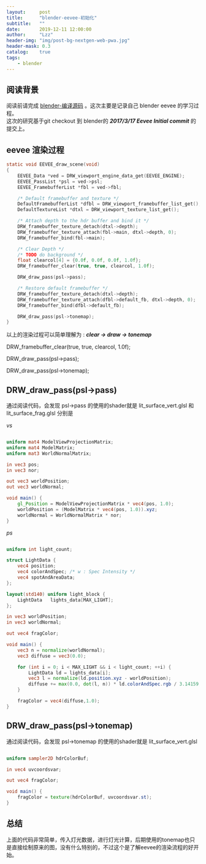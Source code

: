 ```yaml
---
layout:     post
title:      "blender-eevee-初始化"
subtitle:   ""
date:       2019-12-11 12:00:00
author:     "Lzz"
header-img: "img/post-bg-nextgen-web-pwa.jpg"
header-mask: 0.3
catalog:    true
tags:
    - blender
---
```


## 阅读背景
阅读前请完成 [blender-编译源码](http://shaderstore.cn/2019/12/11/blender-code-source/) 。这次主要是记录自己 blender eevee 的学习过程。
<br>
这次的研究基于git checkout 到 blender的 ***2017/3/17 Eevee Initial commit*** 的提交上。

## eevee 渲染过程

```c
static void EEVEE_draw_scene(void)
{
	EEVEE_Data *ved = DRW_viewport_engine_data_get(EEVEE_ENGINE);
	EEVEE_PassList *psl = ved->psl;
	EEVEE_FramebufferList *fbl = ved->fbl;

	/* Default framebuffer and texture */
	DefaultFramebufferList *dfbl = DRW_viewport_framebuffer_list_get();
	DefaultTextureList *dtxl = DRW_viewport_texture_list_get();

	/* Attach depth to the hdr buffer and bind it */	
	DRW_framebuffer_texture_detach(dtxl->depth);
	DRW_framebuffer_texture_attach(fbl->main, dtxl->depth, 0);
	DRW_framebuffer_bind(fbl->main);

	/* Clear Depth */
	/* TODO do background */
	float clearcol[4] = {0.0f, 0.0f, 0.0f, 1.0f};
	DRW_framebuffer_clear(true, true, clearcol, 1.0f);

	DRW_draw_pass(psl->pass);

	/* Restore default framebuffer */
	DRW_framebuffer_texture_detach(dtxl->depth);
	DRW_framebuffer_texture_attach(dfbl->default_fb, dtxl->depth, 0);
	DRW_framebuffer_bind(dfbl->default_fb);

	DRW_draw_pass(psl->tonemap);
}
```
以上的渲染过程可以简单理解为 :  ***clear -> draw -> tonemap***

DRW_framebuffer_clear(true, true, clearcol, 1.0f);  

DRW_draw_pass(psl->pass);  

DRW_draw_pass(psl->tonemap);  

## DRW_draw_pass(psl->pass)
通过阅读代码，会发现 psl->pass 的使用的shader就是 lit_surface_vert.glsl 和 lit_surface_frag.glsl 分别是  

*vs*
```glsl

uniform mat4 ModelViewProjectionMatrix;
uniform mat4 ModelMatrix;
uniform mat3 WorldNormalMatrix;

in vec3 pos;
in vec3 nor;

out vec3 worldPosition;
out vec3 worldNormal;

void main() {
	gl_Position = ModelViewProjectionMatrix * vec4(pos, 1.0);
	worldPosition = (ModelMatrix * vec4(pos, 1.0)).xyz;
	worldNormal = WorldNormalMatrix * nor;
}


```


*ps*
```glsl

uniform int light_count;

struct LightData {
	vec4 position;
	vec4 colorAndSpec; /* w : Spec Intensity */
	vec4 spotAndAreaData;
};

layout(std140) uniform light_block {
	LightData   lights_data[MAX_LIGHT];
};

in vec3 worldPosition;
in vec3 worldNormal;

out vec4 fragColor;

void main() {
	vec3 n = normalize(worldNormal);
	vec3 diffuse = vec3(0.0);

	for (int i = 0; i < MAX_LIGHT && i < light_count; ++i) {
		LightData ld = lights_data[i];
		vec3 l = normalize(ld.position.xyz - worldPosition);
		diffuse += max(0.0, dot(l, n)) * ld.colorAndSpec.rgb / 3.14159;
	}

	fragColor = vec4(diffuse,1.0);
}
```


## DRW_draw_pass(psl->tonemap)

通过阅读代码，会发现 psl->tonemap 的使用的shader就是 lit_surface_vert.glsl 

```glsl

uniform sampler2D hdrColorBuf;

in vec4 uvcoordsvar;

out vec4 fragColor;

void main() {
	fragColor = texture(hdrColorBuf, uvcoordsvar.st);
}
```

## 总结
上面的代码非常简单，传入灯光数据，进行灯光计算，后期使用的tonemap也只是直接绘制原来的图，没有什么特别的，不过这个是了解eevee的渲染流程的好开始。